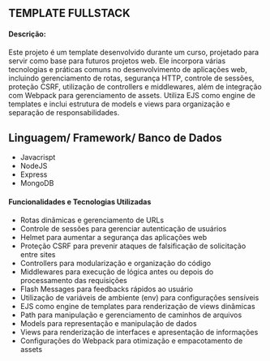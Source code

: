 ## TEMPLATE FULLSTACK ##

#### Descrição: ####

Este projeto é um template desenvolvido durante um curso, projetado para servir como base para futuros projetos web. 
Ele incorpora várias tecnologias e práticas comuns no desenvolvimento de aplicações web, incluindo gerenciamento de rotas, 
segurança HTTP, controle de sessões, proteção CSRF, utilização de controllers e middlewares, além de integração com Webpack para gerenciamento de assets. 
Utiliza EJS como engine de templates e inclui estrutura de models e views para organização e separação de responsabilidades.

## Linguagem/ Framework/ Banco de Dados ##
- Javacrispt 
- NodeJS
- Express
- MongoDB
        

#### Funcionalidades e Tecnologias Utilizadas

- Rotas dinâmicas e gerenciamento de URLs
- Controle de sessões para gerenciar autenticação de usuários
- Helmet para aumentar a segurança das aplicações web
- Proteção CSRF para prevenir ataques de falsificação de solicitação entre sites
- Controllers para modularização e organização do código
- Middlewares para execução de lógica antes ou depois do processamento das requisições
- Flash Messages para feedbacks rápidos ao usuário
- Utilização de variáveis de ambiente (env) para configurações sensíveis
- EJS como engine de templates para renderização de views dinâmicas
- Path para manipulação e gerenciamento de caminhos de arquivos
- Models para representação e manipulação de dados
- Views para renderização de interfaces e apresentação de informações
- Configurações do Webpack para otimização e empacotamento de assets

